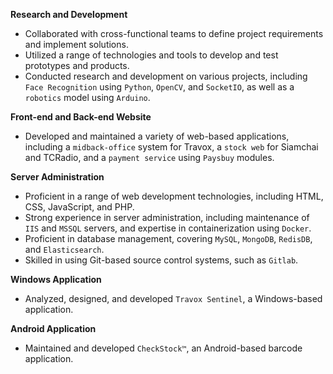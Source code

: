 **Research and Development**

- Collaborated with cross-functional teams to define project requirements and implement solutions.
- Utilized a range of technologies and tools to develop and test prototypes and products.
- Conducted research and development on various projects, including `Face Recognition` using `Python`, `OpenCV`, and `SocketIO`, as well as a `robotics` model using `Arduino`.

**Front-end and Back-end Website**

- Developed and maintained a variety of web-based applications, including a `midback-office` system for Travox, a `stock web` for Siamchai and TCRadio, and a `payment service` using `Paysbuy` modules.

**Server Administration**

- Proficient in a range of web development technologies, including HTML, CSS, JavaScript, and PHP.
- Strong experience in server administration, including maintenance of `IIS` and `MSSQL` servers, and expertise in containerization using `Docker`.
- Proficient in database management, covering `MySQL`, `MongoDB`, `RedisDB`, and `Elasticsearch`.
- Skilled in using Git-based source control systems, such as `Gitlab`.

**Windows Application**

- Analyzed, designed, and developed `Travox Sentinel`, a Windows-based application.

**Android Application**

- Maintained and developed `CheckStock™`, an Android-based barcode application.
